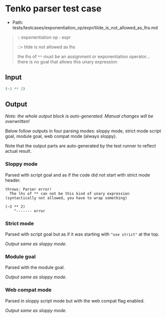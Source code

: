 # Tenko parser test case

- Path: tests/testcases/exponentiation_op/expr/tilde_is_not_allowed_as_lhs.md

> :: exponentiation op : expr
>
> ::> tilde is not allowed as lhs
>
> the lhs of `**` must be an assignment or exponentiation operator... there is no goal that allows this unary expression

## Input

`````js
(~3 ** 2)
`````

## Output

_Note: the whole output block is auto-generated. Manual changes will be overwritten!_

Below follow outputs in four parsing modes: sloppy mode, strict mode script goal, module goal, web compat mode (always sloppy).

Note that the output parts are auto-generated by the test runner to reflect actual result.

### Sloppy mode

Parsed with script goal and as if the code did not start with strict mode header.

`````
throws: Parser error!
  The lhs of ** can not be this kind of unary expression (syntactically not allowed, you have to wrap something)

(~3 ** 2)
    ^------- error
`````

### Strict mode

Parsed with script goal but as if it was starting with `"use strict"` at the top.

_Output same as sloppy mode._

### Module goal

Parsed with the module goal.

_Output same as sloppy mode._

### Web compat mode

Parsed in sloppy script mode but with the web compat flag enabled.

_Output same as sloppy mode._

